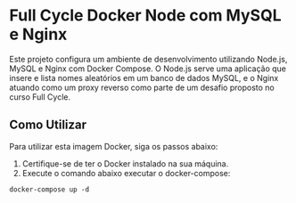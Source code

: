 
# Full Cycle Docker Node com MySQL e Nginx

Este projeto configura um ambiente de desenvolvimento utilizando Node.js, MySQL e Nginx com Docker Compose. O Node.js serve uma aplicação que insere e lista nomes aleatórios em um banco de dados MySQL, e o Nginx atuando como um proxy reverso como parte de um desafio proposto no curso Full Cycle.

## Como Utilizar

Para utilizar esta imagem Docker, siga os passos abaixo:

1. Certifique-se de ter o Docker instalado na sua máquina.
2. Execute o comando abaixo executar o docker-compose:

```docker-compose up -d```
